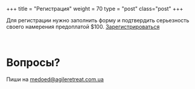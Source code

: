 +++
title = "Регистрация"
weight = 70
type = "post"
class="post"
+++ 

Для регистрации нужно заполнить форму и подтвердить серьезность своего намерения предоплатой $100. 
<a class='btn' href="https://docs.google.com/forms/d/e/1FAIpQLSfiYeCyCz-jtfNKPOBOh4QmARElvCNocJALbjiYBIkf92YCBg/viewform" target="_blank">Зарегистрироваться</a>

&nbsp;
# Вопросы? 
Пиши на [medoed@agileretreat.com.ua](mailto:medoed@agileretreat.com.ua)